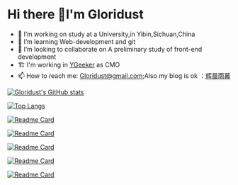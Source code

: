 # Hi there 👋I'm Gloridust

- 🔭 I’m working on study at a University,in Yibin,Sichuan,China
- 🌱 I’m learning Web-development and git
- 👯 I’m looking to collaborate on A preliminary study of front-end development
- 🏗️ I'm working in [YGeeker](https://ygeeker.com) as CMO
- 📫 How to reach me: <Gloridust@gmail.com>;Also my blog is ok ：[辉晨雨幕](https://gloridust.xyz)

[![Gloridust's GitHub stats](https://github-readme-stats.vercel.app/api?username=Gloridust&show=&show_icons=true&theme=algolia&layout=compact&bg_color=4EBFFE,63C862,FFCA3D&title_color=f3f3f3&text_color=f3f3f3include_all_commits=true)](https://github.com/Gloridust)

[![Top Langs](https://github-readme-stats.vercel.app/api/top-langs/?username=Gloridust&show_icons=true&theme=algolia&layout=compact&bg_color=4EBFFE,63C862,FFCA3D&title_color=f3f3f3&text_color=f3f3f3)](https://github.com/Gloridust)

[![Readme Card](https://github-readme-stats.vercel.app/api/pin/?username=Gloridust&repo=Hackintosh-msi_b760-i5-13490F&show=&show_icons=true&theme=algolia&layout=compact&bg_color=4EBFFE,63C862,FFCA3D&title_color=f3f3f3&text_color=f3f3f3)](https://github.com/anuraghazra/github-readme-stats)

[![Readme Card](https://github-readme-stats.vercel.app/api/pin/?username=Gloridust&repo=EasyZipDecryptor&show_icons=true&theme=algolia&layout=compact&bg_color=4EBFFE,63C862,FFCA3D&title_color=f3f3f3&text_color=f3f3f3)](https://github.com/anuraghazra/github-readme-stats)

[![Readme Card](https://github-readme-stats.vercel.app/api/pin/?username=Gloridust&repo=pingofdeath&show_icons=true&theme=algolia&layout=compact&bg_color=4EBFFE,63C862,FFCA3D&title_color=f3f3f3&text_color=f3f3f3)](https://github.com/anuraghazra/github-readme-stats)

[![Readme Card](https://github-readme-stats.vercel.app/api/pin/?username=Gloridust&repo=Readmetranslator&show_icons=true&theme=algolia&layout=compact&bg_color=4EBFFE,63C862,FFCA3D&title_color=f3f3f3&text_color=f3f3f3)](https://github.com/anuraghazra/github-readme-stats)

[![Readme Card](https://github-readme-stats.vercel.app/api/pin/?username=Gloridust&repo=Auto12306&show_icons=true&theme=algolia&layout=compact&bg_color=4EBFFE,63C862,FFCA3D&title_color=f3f3f3&text_color=f3f3f3)](https://github.com/anuraghazra/github-readme-stats)
